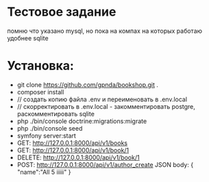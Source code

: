 
# Тестовое задание

помню что указано mysql, но пока на компах на которых работаю удобнее sqlite


# Установка:
- git clone https://github.com/gpnda/bookshop.git .
- composer install
- // создать копию файла .env и переименовать в .env.local  
- // скорректировать в .env.local  - закомментировать postgre, раскомментировать sqlite
- php ./bin/console doctrine:migrations:migrate
- php ./bin/console seed
- symfony server:start
- GET: http://127.0.0.1:8000/api/v1/books
- GET: http://127.0.0.1:8000/api/v1/book/1
- DELETE: http://127.0.0.1:8000/api/v1/book/1
- POST: http://127.0.0.1:8000/api/v1/author_create
    JSON body:
        {
            "name":"All  5 iiiii"
        }



